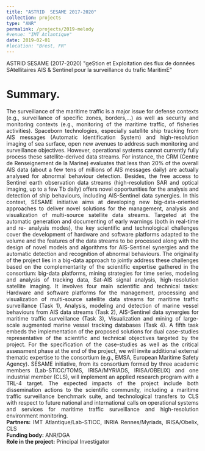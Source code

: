 ```yaml
---
title: "ASTRID  SESAME 2017-2020"
collection: projects
type: "ANR"
permalink: /projects/2019-melody
#venue: "IMT Atlantique"
date: 2019-02-01
#location: "Brest, FR"
---
```


ASTRID SESAME (2017-2020) "geStion et Exploitation des flux de données SAtellitaires AIS & Sentinel pour la surveillance du trafic MaritimE"

Summary. 
======
<div style="text-align: justify"> 
The surveillance of the maritime traffic is a major issue for defense contexts (e.g., surveillance of specific zones, borders,...) as well as security and monitoring contexts (e.g., monitoring of the maritime traffic, of fisheries activities). Spaceborn technologies, especially satellite ship tracking from AIS messages (Automatic Identification System) and high-resolution imaging of sea surface, open new avenues to address such monitoring and surveillance objectives. However, operational systems cannot currently fully process these satellite-derived data streams. For instance, the CRM (Centre de Renseignement de la Marine) evaluates that less than 20% of the overall AIS data (about a few tens of millions of AIS messages daily) are actually analysed for abnormal behaviour detection. Besides, the free access to Sentinel earth observation data streams (high-resolution SAR and optical imaging, up to a few Tb daily) offers novel opportunities for the analysis and detection of ship behaviours, including AIS-Sentinel data synergies.
In this context, SESAME initiative aims at developing new big-data-oriented approaches to deliver novel solutions for the management, analysis and visualization of multi-source satellite data streams. Targeted at the automatic generation and documenting of early warnings (both in real-time and re- analysis modes), the key scientific and technological challenges cover the development of hardware and software platforms adapted to the volume and the features of the data streams to be processed along with the design of novel models and algorithms for AIS-Sentinel synergies and the automatic detection and recognition of abnormal behaviours. The originality of the project lies in a big-data approach to jointly address these challenges based on the complementarity of the scientific expertise gathered in the consortium: big-data platforms, mining strategies for time series, modeling and analysis of tracking data, Sat-AIS signal analysis, high-resolution satellite imaging. It involves four main scientific and technical tasks: Hardware and software platforms for the management, processing and visualization of multi-source satellite data streams for maritime traffic surveillance (Task 1), Analysis, modeling and detection of marine vessel behaviours from AIS data streams (Task 2), AIS-Sentinel data synergies for maritime traffic surveillance (Task 3), Visualization and mining of large-scale augmented marine vessel tracking databases (Task 4). A fifth task embeds the implementation of the proposed solutions for dual case-studies representative of the scientific and technical objectives targeted by the project. For the specification of the case-studies as well as the critical assessment phase at the end of the project, we will invite additional external thematic expertise to the consortium (e.g., EMSA, European Maritime Safety Agency).
SESAME initiative, from its consortium formed by three academic members (Lab-STICC/TOMS, IRISA/MYRIADS, IRISA/OBELIX) and one industrial member (CLS), will implement an applied research program with a TRL-4 target. The expected impacts of the project include both dissemination actions to the scientific community, including a maritime traffic surveillance benchmark suite, and technological transfers to CLS with respect to future national and international calls on operational systems and services for maritime traffic surveillance and high-resolution environment monitoring. </div>

<div style="text-align: justify">
<strong> Partners:</strong>  IMT Atlantique/Lab-STICC, INRIA Rennes/Myriads, IRISA/Obelix, CLS
</div>
<div style="text-align: justify">
<strong> Funding body:</strong>  ANR/DGA
</div>
<div style="text-align: justify">
<strong> Role in the project:</strong>  Principal Investigator
</div>

